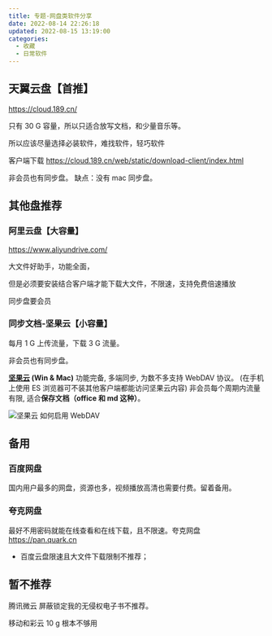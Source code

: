 ```yaml
---
title: 专题-网盘类软件分享
date: 2022-08-14 22:26:18
updated: 2022-08-15 13:19:00
categories:
  - 收藏
  - 日常软件
---
```


## 天翼云盘【首推】

<https://cloud.189.cn/>

只有 30 G 容量，所以只适合放写文档，和少量音乐等。

所以应该尽量选择必装软件，难找软件，轻巧软件

客户端下载 <https://cloud.189.cn/web/static/download-client/index.html>

非会员也有同步盘。
缺点：没有 mac 同步盘。

## 其他盘推荐

### 阿里云盘【大容量】

<https://www.aliyundrive.com/>

大文件好助手，功能全面，

但是必须要安装结合客户端才能下载大文件，不限速，支持免费倍速播放

同步盘要会员

<!-- more -->

### 同步文档-坚果云【小容量】

每月 1 G 上传流量，下载 3 G 流量。

非会员也有同步盘。

**[坚果云](https://www.jianguoyun.com/) (Win & Mac)**
功能完备, 多端同步, 为数不多支持 WebDAV 协议。 (在手机上使用 ES 浏览器可不装其他客户端都能访问坚果云内容)
非会员每个周期内流量有限, 适合**保存文档（office 和 md 这种）**。

![坚果云 如何启用 WebDAV](/images/收藏-我的软件/专题-网盘类软件分享/WebDAV%E5%90%AF%E7%94%A8.png)

## 备用

### 百度网盘

国内用户最多的网盘，资源也多，视频播放高清也需要付费。留着备用。

### 夸克网盘

最好不用密码就能在线查看和在线下载，且不限速。夸克网盘 <https://pan.quark.cn>

* 百度云盘限速且大文件下载限制不推荐；

## 暂不推荐

腾讯微云
屏蔽锁定我的无侵权电子书不推荐。

移动和彩云
10 g 根本不够用
